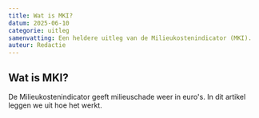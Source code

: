 ```yaml
---
title: Wat is MKI?
datum: 2025-06-10
categorie: uitleg
samenvatting: Een heldere uitleg van de Milieukostenindicator (MKI).
auteur: Redactie
---
```


## Wat is MKI?
De Milieukostenindicator geeft milieuschade weer in euro's. In dit artikel leggen we uit hoe het werkt.